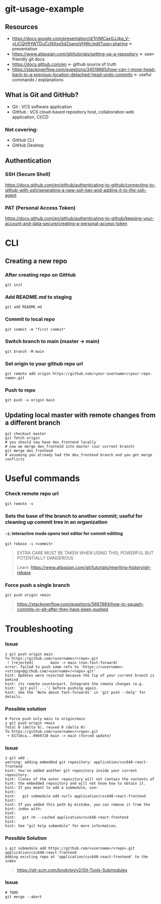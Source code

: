 # git-usage-example

## Resources
- https://docs.google.com/presentation/d/1iVMCaxGJJkq_V-yLiCQHfHWTDuCcNXso5dZswosVHWc/edit?usp=sharing <- presentation
- https://www.atlassian.com/git/tutorials/setting-up-a-repository <- user-friendly git docs
- https://docs.github.com/en <- github source of truth
- https://stackoverflow.com/questions/34519665/how-can-i-move-head-back-to-a-previous-location-detached-head-undo-commits <- useful commands / explanations

## What is Git and GitHub?
- Git : VCS software application
- GitHub : VCS cloud-based repository host, collaboration web application, CI/CD

### Not covering:
- GitHub CLI
- GitHub Desktop

## Authentication

### SSH (Secure Shell)
https://docs.github.com/en/github/authenticating-to-github/connecting-to-github-with-ssh/generating-a-new-ssh-key-and-adding-it-to-the-ssh-agent

### PAT (Personal Access Token)
https://docs.github.com/en/github/authenticating-to-github/keeping-your-account-and-data-secure/creating-a-personal-access-token

# CLI

## Creating a new repo

### After creating repo on GitHub
`git init`

### Add README.md to staging
`git add README.md`

### Commit to local repo
`git commit -m "first commit"`

### Switch branch to main (master -> main)
`git branch -M main`

### Set origin to your github repo url
`git remote add origin https://github.com/<your-username>/<your-repo-name>.git`

### Push to repo
`git push -u origin main`

## Updating local master with remote changes from a different branch
```
git checkout master
git fetch origin
# you should now have dev_frontend locally
# now we merge dev_frontend into master (our current branch)
git merge dev_frontend 
# assuming you already had the dev_frontend branch and you get merge conflicts
```

# Useful commands
### Check remote repo url
`git remote -v`

### Sets the base of the branch to another commit; useful for cleaning up commit tree in an organization
#### `-i`: interactive mode opens text editor for commit editting
`git rebase -i <commit>`
> EXTRA CARE MUST BE TAKEN WHEN USING THIS; POWERFUL BUT POTENTIALLY DANGEROUS 
> 
> Learn: https://www.atlassian.com/git/tutorials/rewriting-history/git-rebase

### Force push a single branch
`git push origin +main`
> https://stackoverflow.com/questions/5667884/how-to-squash-commits-in-git-after-they-have-been-pushed

# Troubleshooting
### Issue
```
❯ git push origin main
To https://github.com/<username>/<repo>.git
 ! [rejected]        main -> main (non-fast-forward)
error: failed to push some refs to 'https://<username>:<string>@github.com/<username>/<repo>.git'
hint: Updates were rejected because the tip of your current branch is behind
hint: its remote counterpart. Integrate the remote changes (e.g.
hint: 'git pull ...') before pushing again.
hint: See the 'Note about fast-forwards' in 'git push --help' for details.
```
### Possible solution
```
# Force push only main to origin/main
❯ git push origin +main
Total 0 (delta 0), reused 0 (delta 0)
To https://github.com/<username>/<repo>.git
 + 81716ca...0969728 main -> main (forced update)
```

### Issue
```
❯ git add .
warning: adding embedded git repository: application/csc648-react-frontend
hint: You've added another git repository inside your current repository.
hint: Clones of the outer repository will not contain the contents of
hint: the embedded repository and will not know how to obtain it.
hint: If you meant to add a submodule, use:
hint: 
hint:   git submodule add <url> application/csc648-react-frontend
hint: 
hint: If you added this path by mistake, you can remove it from the
hint: index with:
hint: 
hint:   git rm --cached application/csc648-react-frontend
hint: 
hint: See "git help submodule" for more information.
```

### Possible Solution
```
❯ git submodule add https://github.com/<username>/<repo>.git application/csc648-react-frontend
Adding existing repo at 'application/csc648-react-frontend' to the index
```
> https://git-scm.com/book/en/v2/Git-Tools-Submodules

### Issue
``` 
# TODO
git merge --abort
```



